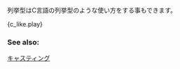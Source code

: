 <!--- `enum` can also be used as C-like enums. --->
列挙型はC言語の列挙型のような使い方をする事もできます。

{c_like.play}

### See also:

[キャスティング][cast]

[cast]: /cast.html
